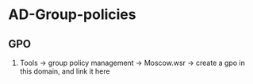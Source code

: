 # AD-Group-policies
## GPO
1) Tools → group policy management → Moscow.wsr → create a gpo in this domain, and link it here 
